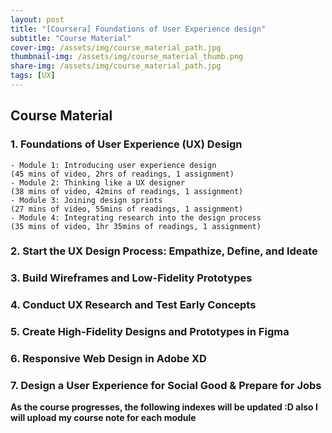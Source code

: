```yaml
---
layout: post
title: "[Coursera] Foundations of User Experience design"
subtitle: "Course Material"
cover-img: /assets/img/course_material_path.jpg
thumbnail-img: /assets/img/course_material_thumb.png
share-img: /assets/img/course_material_path.jpg
tags: [UX]
---
```


## Course Material
### 1. Foundations of User Experience (UX) Design
	- Module 1: Introducing user experience design
    (45 mins of video, 2hrs of readings, 1 assignment)
    - Module 2: Thinking like a UX designer
    (38 mins of video, 42mins of readings, 1 assignment)
    - Module 3: Joining design sprints
    (27 mins of video, 55mins of readings, 1 assignment)
    - Module 4: Integrating research into the design process
    (35 mins of video, 1hr 35mins of readings, 1 assignment)
    
### 2. Start the UX Design Process: Empathize, Define, and Ideate
### 3. Build Wireframes and Low-Fidelity Prototypes
### 4. Conduct UX Research and Test Early Concepts 
### 5. Create High-Fidelity Designs and Prototypes in Figma
### 6. Responsive Web Design in Adobe XD
### 7. Design a User Experience for Social Good & Prepare for Jobs

**As the course progresses, the following indexes will be updated :D also I will upload my course note for each module**
